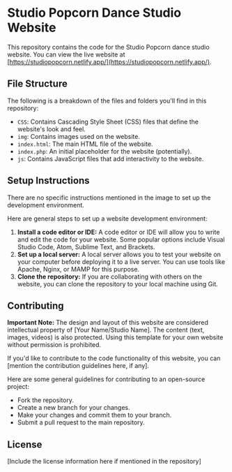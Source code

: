 # Studio Popcorn Dance Studio Website

This repository contains the code for the Studio Popcorn dance studio website. You can view the live website at [https://studiopopcorn.netlify.app/](https://studiopopcorn.netlify.app/).

## File Structure

The following is a breakdown of the files and folders you'll find in this repository:

* `CSS`: Contains Cascading Style Sheet (CSS) files that define the website's look and feel. 
* `img`: Contains images used on the website.
* `index.html`: The main HTML file of the website.
* `index.php`:  An initial placeholder for the website (potentially).
* `js`: Contains JavaScript files that add interactivity to the website.

## Setup Instructions

There are no specific instructions mentioned in the image to set up the development environment. 

Here are general steps to set up a website development environment:

1. **Install a code editor or IDE:**  A code editor or IDE will allow you to write and edit the code for your website. Some popular options include Visual Studio Code, Atom, Sublime Text, and Brackets.
2. **Set up a local server:** A local server allows you to test your website on your computer before deploying it to a live server. You can use tools like Apache, Nginx, or MAMP for this purpose.
3. **Clone the repository:** If you are collaborating with others on the website, you can clone the repository to your local machine using Git.

## Contributing

**Important Note:** The design and layout of this website are considered intellectual property of [Your Name/Studio Name]. The content (text, images, videos) is also protected.  Using this template for your own website without permission is prohibited. 

If you'd like to contribute to the code functionality of this website, you can [mention the contribution guidelines here, if any].

Here are some general guidelines for contributing to an open-source project:

* Fork the repository.
* Create a new branch for your changes.
* Make your changes and commit them to your branch.
* Submit a pull request to the main repository.

## License

[Include the license information here if mentioned in the repository]
